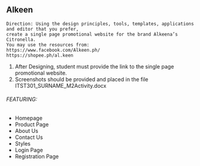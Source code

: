 ## Alkeen
                                                        
	Direction: Using the design principles, tools, templates, applications and editor that you prefer,
    create a single page promotional website for the brand Alkeena’s Citronella.
    You may use the resources from:
    https://www.facebook.com/Alkeen.ph/
    https://shopee.ph/al.keen

1. After Designing, student must provide the link to the single page promotional website.
2. Screenshots should be provided and placed in the file ITST301_SURNAME_M2Activity.docx

###### FEATURING:
* Homepage
* Product Page
* About Us
* Contact Us
* Styles
* Login Page
* Registration Page